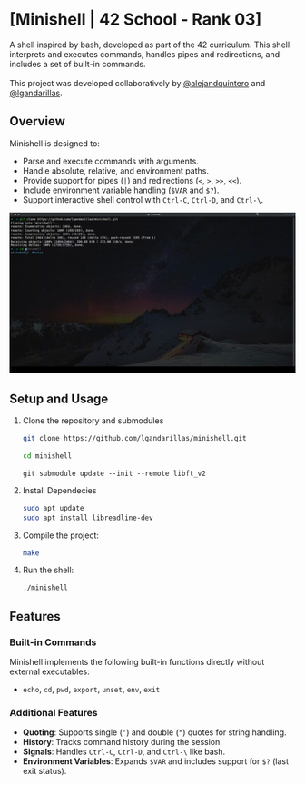 # [Minishell | 42 School - Rank 03]

A shell inspired by bash, developed as part of the 42 curriculum. This shell interprets and executes commands, handles pipes and redirections, and includes a set of built-in commands.
<br><br>
This project was developed collaboratively by [@alejandquintero](https://github.com/alejandquintero) and [@lgandarillas](https://github.com/lgandarillas).

## Overview

Minishell is designed to:
- Parse and execute commands with arguments.
- Handle absolute, relative, and environment paths.
- Provide support for pipes (`|`) and redirections (`<`, `>`, `>>`, `<<`).
- Include environment variable handling (`$VAR` and `$?`).
- Support interactive shell control with `Ctrl-C`, `Ctrl-D`, and `Ctrl-\`.

![Minishell Demo](./assets/msh_demo.gif)

## Setup and Usage

1. Clone the repository and submodules
	```bash
	git clone https://github.com/lgandarillas/minishell.git
	```
	```bash
	cd minishell
	```
    ```
    git submodule update --init --remote libft_v2
    ```

2. Install Dependecies
    ```bash
    sudo apt update
    sudo apt install libreadline-dev
    ```

3. Compile the project:
	```bash
	make
	```

4. Run the shell:
	```bash
	./minishell
	```

## Features

### Built-in Commands
Minishell implements the following built-in functions directly without external executables:
- `echo`, `cd`, `pwd`, `export`, `unset`, `env`, `exit`

### Additional Features
- **Quoting**: Supports single (`'`) and double (`"`) quotes for string handling.
- **History**: Tracks command history during the session.
- **Signals**: Handles `Ctrl-C`, `Ctrl-D`, and `Ctrl-\` like bash.
- **Environment Variables**: Expands `$VAR` and includes support for `$?` (last exit status).
